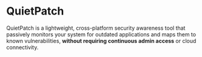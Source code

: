 # QuietPatch
QuietPatch is a lightweight, cross-platform security awareness tool that passively monitors your system for outdated applications and maps them to known vulnerabilities, **without requiring continuous admin access** or cloud connectivity.

